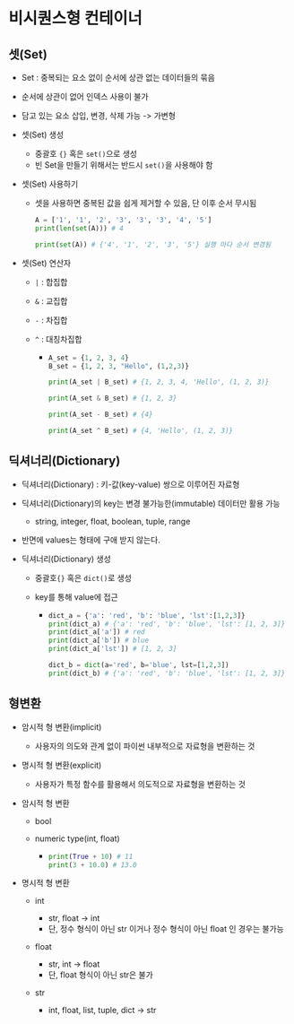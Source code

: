 # 비시퀀스형 컨테이너

## 셋(Set)

- Set : 중복되는 요소 없이 순서에 상관 없는 데이터들의 묶음

- 순서에 상관이 없어 인덱스 사용이 불가

- 담고 있는 요소 삽입, 변경, 삭제 가능 -> 가변형

- 셋(Set) 생성

  - 중괄호 `{}` 혹은 `set()`으로 생성
  - 빈 Set을 만들기 위해서는 반드시 `set()`을 사용해야 함

- 셋(Set) 사용하기

  - 셋을 사용하면 중복된 값을 쉽게 제거할 수 있음, 단 이후 순서 무시됨

    ``` python
    A = ['1', '1', '2', '3', '3', '3', '4', '5']
    print(len(set(A))) # 4
    
    print(set(A)) # {'4', '1', '2', '3', '5'} 실행 마다 순서 변경됨
    ```

- 셋(Set) 연산자

  - `|` : 합집합

  - `&` : 교집합

  - `-` : 차집합

  - `^` : 대칭차집합

    - ```python
      A_set = {1, 2, 3, 4}
      B_set = {1, 2, 3, "Hello", (1,2,3)}
      
      print(A_set | B_set) # {1, 2, 3, 4, 'Hello', (1, 2, 3)}
      
      print(A_set & B_set) # {1, 2, 3}
      
      print(A_set - B_set) # {4}
      
      print(A_set ^ B_set) # {4, 'Hello', (1, 2, 3)}
      ```



## 딕셔너리(Dictionary)

- 딕셔너리(Dictionary) : 키-값(key-value) 쌍으로 이루어진 자료형

- 딕셔너리(Dictionary)의 key는 변경 불가능한(immutable) 데이터만 활용 가능

  - string, integer, float, boolean, tuple, range

- 반면에 values는 형태에 구애 받지 않는다.

- 딕셔너리(Dictionary) 생성

  - 중괄호`{}` 혹은 `dict()`로 생성

  - key를 통해 value에 접근

    - ```python
      dict_a = {'a': 'red', 'b': 'blue', 'lst':[1,2,3]}
      print(dict_a) # {'a': 'red', 'b': 'blue', 'lst': [1, 2, 3]}
      print(dict_a['a']) # red
      print(dict_a['b']) # blue
      print(dict_a['lst']) # [1, 2, 3]
      
      dict_b = dict(a='red', b='blue', lst=[1,2,3])
      print(dict_b) # {'a': 'red', 'b': 'blue', 'lst': [1, 2, 3]}
      ```



## 형변환

- 암시적 형 변환(implicit)
  -  사용자의 의도와 관계 없이 파이썬 내부적으로 자료형을 변환하는 것
- 명시적 형 변환(explicit)
  - 사용자가 특정 함수를 활용해서 의도적으로 자료형을 변환하는 것



- 암시적 형 변환

  - bool

  - numeric type(int, float)

    - ```python
      print(True + 10) # 11
      print(3 + 10.0) # 13.0
      ```

- 명시적 형 변환

  - int
    - str, float -> int
    - 단, 정수 형식이 아닌 str 이거나 정수 형식이 아닌 float 인 경우는 불가능

  - float
    - str, int -> float
    - 단, float 형식이 아닌 str은 불가
  - str
    - int, float, list, tuple, dict -> str